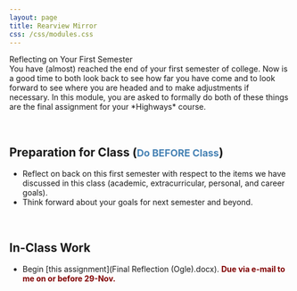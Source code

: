 ```yaml
---
layout: page
title: Rearview Mirror
css: /css/modules.css
---
```


<div class="panel-group">
  <div class="panel panel-primary">
    <div class="panel-heading">Reflecting on Your First Semester</div>
    <div class="panel-body">You have (almost) reached the end of your first semester of college. Now is a good time to both look back to see how far you have come and to look forward to see where you are headed and to make adjustments if necessary. In this module, you are asked to formally do both of these things are the final assignment for your *Highways* course.
    </div>
  </div>
</div>

&nbsp;

## Preparation for Class (<span style="font-size:smaller; color:SteelBlue;">Do BEFORE Class</span>)

* Reflect on back on this first semester with respect to the items we have discussed in this class (academic, extracurricular, personal, and career goals).
* Think forward about your goals for next semester and beyond.

&nbsp;

## In-Class Work

* Begin [this assignment](Final Reflection (Ogle).docx). <span style="color:Maroon; font-weight:bold;">Due via e-mail to me on or before 29-Nov.</span>

